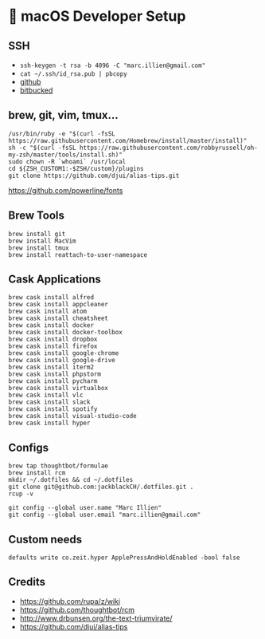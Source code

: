 #  macOS Developer Setup

## SSH
- `ssh-keygen -t rsa -b 4096 -C "marc.illien@gmail.com"`
- `cat ~/.ssh/id_rsa.pub | pbcopy`
- [github](https://github.com/settings/keys)
- [bitbucked](https://bitbucket.org/account/user/<user>/ssh-keys/)


## brew, git, vim, tmux...
```
/usr/bin/ruby -e "$(curl -fsSL https://raw.githubusercontent.com/Homebrew/install/master/install)"
sh -c "$(curl -fsSL https://raw.githubusercontent.com/robbyrussell/oh-my-zsh/master/tools/install.sh)"
sudo chown -R `whoami` /usr/local
cd ${ZSH_CUSTOM1:-$ZSH/custom}/plugins
git clone https://github.com/djui/alias-tips.git
```

https://github.com/powerline/fonts

## Brew Tools
```
brew install git
brew install MacVim
brew install tmux
brew install reattach-to-user-namespace
```

## Cask Applications
```
brew cask install alfred
brew cask install appcleaner
brew cask install atom
brew cask install cheatsheet
brew cask install docker
brew cask install docker-toolbox
brew cask install dropbox
brew cask install firefox
brew cask install google-chrome
brew cask install google-drive
brew cask install iterm2
brew cask install phpstorm
brew cask install pycharm
brew cask install virtualbox
brew cask install vlc
brew cask install slack
brew cask install spotify
brew cask install visual-studio-code
brew cask install hyper
```

## Configs
```
brew tap thoughtbot/formulae
brew install rcm
mkdir ~/.dotfiles && cd ~/.dotfiles
git clone git@github.com:jackblackCH/.dotfiles.git .
rcup -v

git config --global user.name "Marc Illien"
git config --global user.email "marc.illien@gmail.com"
```

## Custom needs
`defaults write co.zeit.hyper ApplePressAndHoldEnabled -bool false`

## Credits
- https://github.com/rupa/z/wiki
- https://github.com/thoughtbot/rcm
- http://www.drbunsen.org/the-text-triumvirate/
- https://github.com/djui/alias-tips

